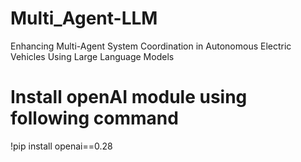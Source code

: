 # Multi_Agent-LLM
Enhancing Multi-Agent System Coordination in Autonomous Electric Vehicles Using Large Language Models

# Install openAI module using following command 
!pip install openai==0.28
